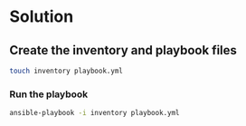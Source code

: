 # Solution

## Create the inventory and playbook files

```bash
touch inventory playbook.yml
```

### Run the playbook

```bash
ansible-playbook -i inventory playbook.yml
```
